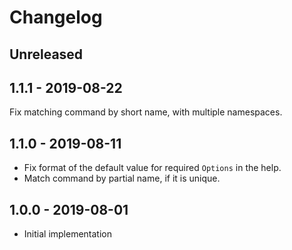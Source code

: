 # Changelog

<!-- There is always Unreleased section on the top. Subsections (Add, Changed, Fix, Removed) should be Add as needed. -->
## Unreleased

## 1.1.1 - 2019-08-22
Fix matching command by short name, with multiple namespaces.

## 1.1.0 - 2019-08-11
- Fix format of the default value for required `Options` in the help.
- Match command by partial name, if it is unique.

## 1.0.0 - 2019-08-01
- Initial implementation
